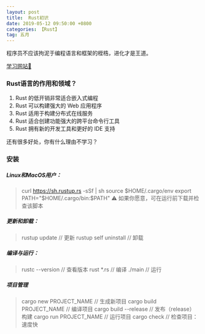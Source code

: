 ```yaml
---
layout: post
title:  Rust初识
date: 2019-05-12 09:50:00 +0800
categories: 【Rust】
tag: 五月
---
```


程序员不应该拘泥于编程语言和框架的桎梏，进化才是王道。

[学习网站🐂](https://rustlang-cn.org/office/rust/book/getting-started/ch01-03-hello-cargo.html)

### Rust语言的作用和领域？

1. Rust 的低开销非常适合嵌入式编程
2. Rust 可以构建强大的 Web 应用程序
3. Rust 适用于构建分布式在线服务
4. Rust 适合创建功能强大的跨平台命令行工具
5. Rust 拥有新的开发工具和更好的 IDE 支持

还有很多好处，你有什么理由不学习？

### 安装

##### Linux和MacOS用户：
> curl https://sh.rustup.rs -sSf | sh
> source $HOME/.cargo/env
> export PATH="$HOME/.cargo/bin:$PATH"
⚠️ 如果你愿意，可在运行前下载并检查该脚本

##### 更新和卸载：
> rustup update 			// 更新
> rustup self uninstall 	// 卸载

##### 编译与运行：
> rustc --version 			// 查看版本
> rust *.rs 				// 编译
> ./main 					// 运行

##### 项目管理
> cargo new PROJECT_NAME 	// 生成新项目
> cargo build PROJECT_NAME	// 编译项目
> cargo build --release		// 发布（release）构建
> cargo run PROJECT_NAME	// 运行项目
> cargo check 				// 检查项目：速度快



